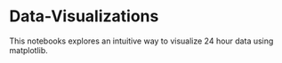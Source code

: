 # Data-Visualizations

This notebooks explores an intuitive way to visualize 24 hour data using matplotlib.
